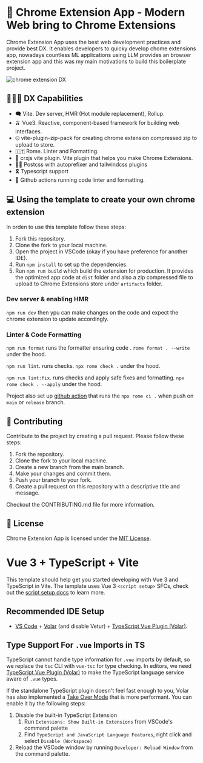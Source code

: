 # 🤖 Chrome Extension App - Modern Web bring to Chrome Extensions

Chrome Extension App uses the best web development practices and provide best DX. It enables developers to quicky develop chome extensions app, nowadays countless ML applications using LLM provides an browser extension app and this was my main motivations to build this boilerplate project. 

![chrome extension DX](chrome-extension-app.png)

## 👨🏻‍💻 DX Capabilities

- 🗨️ Vite. Dev server, HMR (Hot module replacement), Rollup.
- 🫒 Vue3. Reactive, component-based framework for building web interfaces.
- 🤐 vite-plugin-zip-pack for creating chrome extension compressed zip to upload to store. 
- 🇮🇹 Rome. Linter and Formatting.
- 🥓 crxjs vite plugin. Vite plugin that helps you make Chrome Extensions.
- 👩‍🎨 Postcss with autoprefixer and tailwindcss plugins
- 🎗️ Typescript support
- 🎹 Github actions running code linter and formatting.

## 💻 Using the template to create your own chrome extension

In orden to use this template follow these steps:

1. Fork this repository. 
2. Clone the fork to your local machine. 
3. Open the project in VSCode (okay if you have preference for another IDE).
4. Run `npm install` to set up the dependencies.
5. Run `npm rum build` which build the extension for production. It provides the optimized app code at `dist` folder and also a zip compressed file to upload to Chrome Extensions store under `artifacts` folder. 

### Dev server & enabling HMR

`npm run dev`
then ypu can make changes on the code and expect the chrome extension to update accordingly.

### Linter & Code Formatting

`npm run format` runs the formatter ensuring code . `rome format . --write` under the hood.

`npm run lint`. runs checks. `npx rome check .` under the hood.

`npm run lint:fix`. runs checks and apply safe fixes and formatting. `npx rome check . --apply` under the hood.

Project also set up [github action](/.github/workflows/checks.yml) that runs the `npx rome ci .` when push on `main` or  `release` branch.


## 💚 Contributing

Contribute to the project by creating a pull request. Please follow these steps:

1. Fork the repository.
2. Clone the fork to your local machine.
3. Create a new branch from the main branch.
4. Make your changes and commit them.
5. Push your branch to your fork.
6. Create a pull request on this repository with a descriptive title and message.

Checkout the CONTRIBUTING.md file for more information.

## 🏉 License 

Chrome Extension App is licensed under the [MIT License](https://https://github.com/mtnbarreto/chrome-extension-app/blob/main/LICENSE). 








# Vue 3 + TypeScript + Vite

This template should help get you started developing with Vue 3 and TypeScript in Vite. The template uses Vue 3 `<script setup>` SFCs, check out the [script setup docs](https://v3.vuejs.org/api/sfc-script-setup.html#sfc-script-setup) to learn more.

## Recommended IDE Setup

- [VS Code](https://code.visualstudio.com/) + [Volar](https://marketplace.visualstudio.com/items?itemName=Vue.volar) (and disable Vetur) + [TypeScript Vue Plugin (Volar)](https://marketplace.visualstudio.com/items?itemName=Vue.vscode-typescript-vue-plugin).

## Type Support For `.vue` Imports in TS

TypeScript cannot handle type information for `.vue` imports by default, so we replace the `tsc` CLI with `vue-tsc` for type checking. In editors, we need [TypeScript Vue Plugin (Volar)](https://marketplace.visualstudio.com/items?itemName=Vue.vscode-typescript-vue-plugin) to make the TypeScript language service aware of `.vue` types.

If the standalone TypeScript plugin doesn't feel fast enough to you, Volar has also implemented a [Take Over Mode](https://github.com/johnsoncodehk/volar/discussions/471#discussioncomment-1361669) that is more performant. You can enable it by the following steps:

1. Disable the built-in TypeScript Extension
   1. Run `Extensions: Show Built-in Extensions` from VSCode's command palette
   2. Find `TypeScript and JavaScript Language Features`, right click and select `Disable (Workspace)`
2. Reload the VSCode window by running `Developer: Reload Window` from the command palette.

